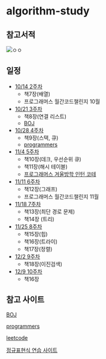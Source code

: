 # algorithm-study

## 참고서적
![ㅇㅇ](http://image.kyobobook.co.kr/images/book/xlarge/178/x9791189909178.jpg)

## 일정
* [10/14 2주차](https://github.com/DevooKim/algorithm-study/tree/main/week2)
  + 책7장(배열)
  + 프로그래머스 월간코드챌린지 10월
* [10/21 3주차](https://github.com/DevooKim/algorithm-study/tree/main/week3)
  + 책8장(연결 리스트)
  + [BOJ](https://www.acmicpc.net/workbook/view/1066)
* [10/28 4주차](https://github.com/DevooKim/algorithm-study/tree/main/week4)
  + 책9장(스택, 큐)
  + [programmers](https://programmers.co.kr/learn/courses/30/parts/12081)
* [11/4 5주차](https://github.com/DevooKim/algorithm-study/tree/main/week5)
  + 책10장(데크, 우선순위 큐)
  + 책11장(해시 테이블)
  + [프로그래머스 겨울방학 인턴 코테](https://programmers.co.kr/competitions/449/2020-winter-coding?utm_source=programmers&utm_medium=learn_competition449&utm_campaign=competition449)
* [11/11 6주차](https://github.com/DevooKim/algorithm-study/tree/main/week6)
  + 책12장(그래프)
  + 프로그래머스 월간코드챌린지 11월 
* [11/18 7주차](https://github.com/DevooKim/algorithm-study/tree/main/week7)
  + 책13장(최단 경로 문제)
  + 책14장 (트리)
* [11/25 8주차](https://github.com/DevooKim/algorithm-study/tree/main/week8)
  + 책15장(힙)
  + 책16장(트라이)
  + 책17장(정렬)
* [12/2 9주차](https://github.com/DevooKim/algorithm-study/tree/main/week9)
  + 책18장(이진검색)
* [12/9 10주차](https://github.com/DevooKim/algorithm-study/tree/main/week10)
  + 책16장
  
## 참고 사이트
[BOJ](https://www.acmicpc.net/)

[programmers](https://programmers.co.kr/)

[leetcode](https://leetcode.com/problemset/all/)

[정규표현식 연습 사이트](https://regexr.com/)
